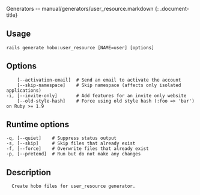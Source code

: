 Generators -- manual/generators/user\_resource.markdown
{: .document-title}


## Usage

    

    rails generate hobo:user_resource [NAME=user] [options]


## Options

    

        [--activation-email]  # Send an email to activate the account
        [--skip-namespace]    # Skip namespace (affects only isolated applications)
    -i, [--invite-only]       # Add features for an invite only website
        [--old-style-hash]    # Force using old style hash (:foo => 'bar') on Ruby >= 1.9


## Runtime options

    

    -q, [--quiet]    # Suppress status output
    -s, [--skip]     # Skip files that already exist
    -f, [--force]    # Overwrite files that already exist
    -p, [--pretend]  # Run but do not make any changes


## Description

    

      Create hobo files for user_resource generator.
